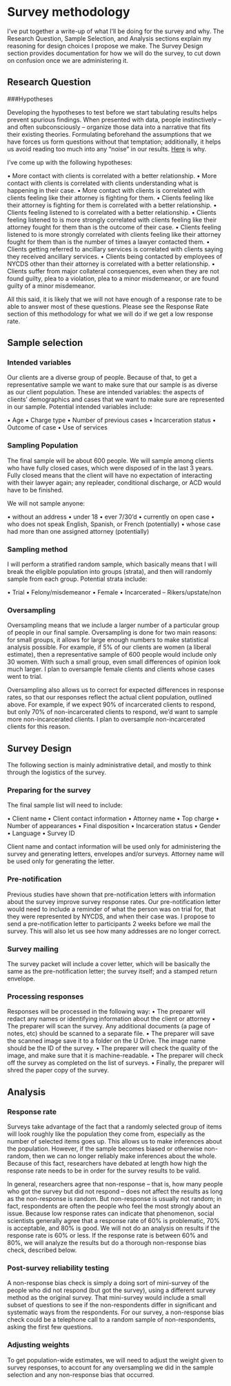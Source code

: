 # Survey methodology

I’ve put together a write-up of what I’ll be doing for the survey and why. The Research Question, Sample Selection, and Analysis sections explain my reasoning for design choices I propose we make. The Survey Design section provides documentation for how we will do the survey, to cut down on confusion once we are administering it.

## Research Question

###Hypotheses

Developing the hypotheses to test before we start tabulating results helps prevent spurious findings. When presented with data, people instinctively – and often subconsciously – organize those data into a narrative that fits their existing theories. Formulating beforehand the assumptions that we have forces us form questions without that temptation; additionally, it helps us avoid reading too much into any “noise” in our results. [Here](https://xkcd.com/882/) is why.

I’ve come up with the following hypotheses:

•	More contact with clients is correlated with a better relationship.
•	More contact with clients is correlated with clients understanding what is happening in their case.
•	More contact with clients is correlated with clients feeling like their attorney is fighting for them.
•	Clients feeling like their attorney is fighting for them is correlated with a better relationship.
•	Clients feeling listened to is correlated with a better relationship.
•	Clients feeling listened to is more strongly correlated with clients feeling like their attorney fought for them than is the outcome of their case.
•	Clients feeling listened to is more strongly correlated with clients feeling like their attorney fought for them than is the number of times a lawyer contacted them.
•	Clients getting referred to ancillary services is correlated with clients saying they received ancillary services.
•	Clients being contacted by employees of NYCDS other than their attorney is correlated with a better relationship.
•	Clients suffer from major collateral consequences, even when they are not found guilty, plea to a violation, plea to a minor misdemeanor, or are found guilty of a minor misdemeanor.

All this said, it is likely that we will not have enough of a response rate to be able to answer most of these questions. Please see the Response Rate section of this methodology for what we will do if we get a low response rate.
 
## Sample selection

### Intended variables

Our clients are a diverse group of people. Because of that, to get a representative sample we want to make sure that our sample is as diverse as our client population. These are intended variables: the aspects of clients’ demographics and cases that we want to make sure are represented in our sample. Potential intended variables include:

•	Age
•	Charge type
•	Number of previous cases
•	Incarceration status
•	Outcome of case
•	Use of services

### Sampling Population

The final sample will be about 600 people. We will sample among clients who have fully closed cases, which were disposed of in the last 3 years. Fully closed means that the client will have no expectation of interacting with their lawyer again; any repleader, conditional discharge, or ACD would have to be finished.

We will not sample anyone:

•	without an address
•	under 18
•	ever 7/30’d
•	currently on open case
•	who does not speak English, Spanish, or French (potentially)
•	whose case had more than one assigned attorney (potentially)

### Sampling method

I will perform a stratified random sample, which basically means that I will break the eligible population into groups (strata), and then will randomly sample from each group. Potential strata include:

•	Trial
•	Felony/misdemeanor
•	Female
•	Incarcerated – Rikers/upstate/non

### Oversampling

Oversampling means that we include a larger number of a particular group of people in our final sample. Oversampling is done for two main reasons: for small groups, it allows for large enough numbers to make statistical analysis possible. For example, if 5% of our clients are women (a liberal estimate), then a representative sample of 600 people would include only 30 women. With such a small group, even small differences of opinion look much larger. I plan to oversample female clients and clients whose cases went to trial.

Oversampling also allows us to correct for expected differences in response rates, so that our responses reflect the actual client population, outlined above. For example, if we expect 90% of incarcerated clients to respond, but only 70% of non-incarcerated clients to respond, we’d want to sample more non-incarcerated clients. I plan to oversample non-incarcerated clients for this reason.

## Survey Design

The following section is mainly administrative detail, and mostly to think through the logistics of the survey.

### Preparing for the survey

The final sample list will need to include:

•	Client name
•	Client contact information
•	Attorney name
•	Top charge
•	Number of appearances
•	Final disposition
•	Incarceration status
•	Gender
•	Language
•	Survey ID

Client name and contact information will be used only for administering the survey and generating letters, envelopes and/or surveys. Attorney name will be used only for generating the letter. 

### Pre-notification

Previous studies have shown that pre-notification letters with information about the survey improve survey response rates. Our pre-notification letter would need to include a reminder of what the person was on trial for, that they were represented by NYCDS, and when their case was. I propose to send a pre-notification letter to participants 2 weeks before we mail the survey. This will also let us see how many addresses are no longer correct.

### Survey mailing

The survey packet will include a cover letter, which will be basically the same as the pre-notification letter; the survey itself; and a stamped return envelope.

### Processing responses

Responses will be processed in the following way:
•	The preparer will redact any names or identifying information about the client or attorney
•	The preparer will scan the survey. Any additional documents (a page of notes, etc) should be scanned to a separate file.
•	The preparer will save the scanned image save it to a folder on the U Drive. The image name should be the ID of the survey.
•	The preparer will check the quality of the image, and make sure that it is machine-readable.
•	The preparer will check off the survey as completed on the list of surveys.
•	Finally, the preparer will shred the paper copy of the survey. 

## Analysis

### Response rate

Surveys take advantage of the fact that a randomly selected group of items will look roughly like the population they come from, especially as the number of selected items goes up. This allows us to make inferences about the population. However, if the sample becomes biased or otherwise non-random, then we can no longer reliably make inferences about the whole. Because of this fact, researchers have debated at length how high the response rate needs to be in order for the survey results to be valid.

In general, researchers agree that non-response – that is, how many people who got the survey but did not respond – does not affect the results as long as the non-response is random. But non-response is usually not random; in fact, respondents are often the people who feel the most strongly about an issue. Because low response rates can indicate that phenomenon, social scientists generally agree that a response rate of 60% is problematic, 70% is acceptable, and 80% is good. We will not do an analysis on results if the response rate is 60% or less. If the response rate is between 60% and 80%, we will analyze the results but do a thorough non-response bias check, described below. 

### Post-survey reliability testing

A non-response bias check is simply a doing sort of mini-survey of the people who did not respond (but got the survey), using a different survey method as the original survey. That mini-survey would include a small subset of questions to see if the non-respondents differ in significant and systematic ways from the respondents. For our survey, a non-response bias check could be a telephone call to a random sample of non-respondents, asking the first few questions.

### Adjusting weights

To get population-wide estimates, we will need to adjust the weight given to survey responses, to account for any oversampling we did in the sample selection and any non-response bias that occurred.
